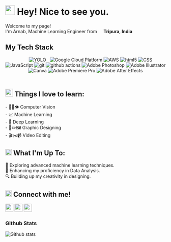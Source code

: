 <h1><img src="https://emojis.slackmojis.com/emojis/images/1531849430/4246/blob-sunglasses.gif?1531849430" width="30"/> Hey! Nice to see you.</h1>

<p>Welcome to my page! </br> I'm Arnab, Machine Learning Engineer from <img src="https://cdn-icons-png.flaticon.com/512/3909/3909444.png" width="13"/> <b>Tripura, India</b></p>

## My Tech Stack
<div align="center" style="padding-bottom: 20px">
  <img src="https://img.shields.io/badge/Python-14354C?style=for-the-badge&logo=python&logoColor=yellow" alt=""/>
  <img src="https://img.shields.io/badge/c++-%2300599C.svg?style=for-the-badge&logo=c%2B%2B&logoColor=white" alt=""/>
  <img src="https://img.shields.io/badge/MySQL-00758F.svg?style=for-the-badge&logo=MySql&logoColor=white" alt=""/>
  <img src="https://img.shields.io/badge/PySpark-orange.svg?style=for-the-badge&logo=pyspark&logoColor=white" alt=""/>
  <img src="https://img.shields.io/badge/opencv-%23white.svg?style=for-the-badge&logo=opencv&logoColor=white" alt=""/>
  <img src="https://img.shields.io/badge/TensorFlow-%23FF6F00.svg?style=for-the-badge&logo=TensorFlow&logoColor=white" alt=""/>
  <img src="https://img.shields.io/badge/Keras-%23D00000.svg?style=for-the-badge&logo=Keras&logoColor=white" alt=""/>
  <img src="https://img.shields.io/badge/PyTorch-%23EE4C2C.svg?style=for-the-badge&logo=PyTorch&logoColor=white" alt=""/>
  <img alt="YOLO" src="https://img.shields.io/badge/-YOLO-blue?style=for-the-badge&logo=YOLO&logoColor=white" />
  <img src="https://img.shields.io/badge/scikit--learn-purple.svg?style=for-the-badge&logo=scikit-learn&logoColor=white" alt=""/>
  <img src="https://img.shields.io/badge/pandas-%23150458.svg?style=for-the-badge&logo=pandas&logoColor=white" alt=""/>
  <img alt="Google Cloud Platform" src="https://img.shields.io/badge/-Google_Cloud_Platform-1a73e8?style=for-the-badge&logo=google-cloud&logoColor=white" />
  <img alt="AWS" src="https://img.shields.io/badge/-Amazon_Web_Services-FF9900?style=for-the-badge&logo=aws-amazon-web-services-smile&logoColor=white" />
  <img alt="html5" src="https://img.shields.io/badge/-HTML5-E34F26?style=for-the-badge&logo=html5&logoColor=white" />
  <img alt="CSS" src="https://img.shields.io/badge/-CSS-blue?style=for-the-badge&logo=css3&logoColor=white" />
  <img alt="JavaScript" src="https://img.shields.io/badge/-JavaScript-F0DB4F?style=for-the-badge&logo=JavaScript&logoColor=323330" />
  <img alt="git" src="https://img.shields.io/badge/-git-F1502F?style=for-the-badge&logo=git&logoColor=white" />
  <img alt="github actions" src="https://img.shields.io/badge/-Github_Actions-2088FF?style=for-the-badge&logo=github-actions&logoColor=white" />
  <img alt="Adobe Photoshop" src="https://img.shields.io/badge/-Adobe_Photoshop-1e90ff?style=for-the-badge&logo=Adobe-Photoshop&logoColor=001E36" />
  <img alt="Adobe Illustrator" src="https://img.shields.io/badge/-Adobe_Illustrator-330000?style=for-the-badge&logo=Adobe-Illustrator&logoColor=FF9A00" />
  <img alt="Canva" src="https://img.shields.io/badge/-Canva-20C4CB?style=for-the-badge&logo=Canva&logoColor=white" />
  <img alt="Adobe Premiere Pro" src="https://img.shields.io/badge/-Adobe_Premiere_Pro-330D3E?style=for-the-badge&logo=Adobe-Premiere-Pro&logoColor=D88EF1" />
  <img alt="Adobe After Effects" src="https://img.shields.io/badge/-Adobe_After_Effects-9168B2?style=for-the-badge&logo=Adobe-After-Effects&logoColor=330D3E" />
</div>
<h2><img src="https://emojis.slackmojis.com/emojis/images/1643516205/22311/money_bag.gif?1643516205" width="24"/> Things I love to learn:</h2>
<p>
- 👨‍💻👁️ Computer Vision</br>
- 📈 Machine Learning</br>
- 🤖 Deep Learning</br>
- 🎨✏️🖼️ Graphic Designing</br>
- 🎬✂️📹 Video Editing</br>
</p>


<h2><img src="https://emojis.slackmojis.com/emojis/images/1643514738/7421/typingcat.gif?1643514738" width="20"/> What I'm Up To:</h2>
<p>
🧩 Exploring advanced machine learning techniques.</br>
🔮 Enhancing my proficiency in Data Analysis.</br>
🔍 Building up my creativity in designing.
</p>

<h2><img src="https://emojis.slackmojis.com/emojis/images/1666129364/61762/blob-heart.png?1666129364" width="20"/> Connect with me!</h2>
<p>
  <a href="https://www.linkedin.com/in/arnab-saha-7o7"><img src="https://img.shields.io/badge/Linkedin-%230077B5.svg?&style=for-the-badge&logo=linkedin&logoColor=white" height=25></a> 
  <a href="https://www.instagram.com/arnab_saha_7/"><img src="https://img.shields.io/badge/Instagram-%23E4405F.svg?&style=for-the-badge&logo=instagram&logoColor=white" height=25></a> 
  <a href="https://www.youtube.com/@captainsonline"><img src="https://img.shields.io/badge/YouTube-DE2925.svg?&style=for-the-badge&logo=youtube&logoColor=white" height=25></a> 
</p>

### Github Stats
![Github stats](https://github-readme-stats.vercel.app/api?username=arnabsaha7&show_icons=true&theme=chartreuse-dark&count_private=true&include_all_commits=true)
